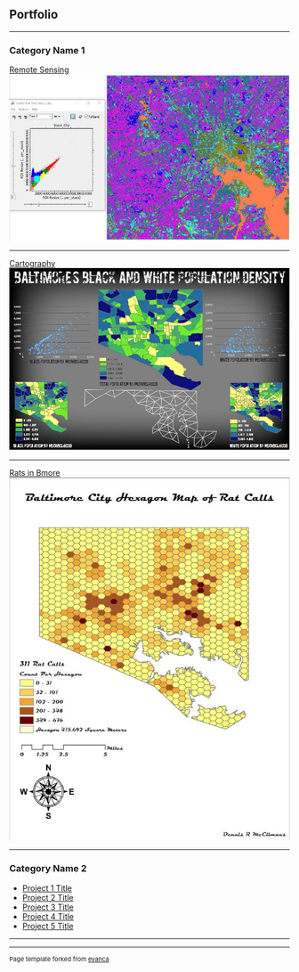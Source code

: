 ## Portfolio

---

### Category Name 1 

[Remote Sensing](/ROI's)
<img src="images/1stproject.JPG?raw=true"/>

---
[Cartography](/Adobe)
<img src="images/2ndproject.JPG?raw=true"/>

---
[Rats in Bmore](http://example.com/)
<img src="images/3rdproject.JPG?raw=true"/>

---

### Category Name 2

- [Project 1 Title](http://example.com/)
- [Project 2 Title](http://example.com/)
- [Project 3 Title](http://example.com/)
- [Project 4 Title](http://example.com/)
- [Project 5 Title](http://example.com/)

---




---
<p style="font-size:11px">Page template forked from <a href="https://github.com/evanca/quick-portfolio">evanca</a></p>
<!-- Remove above link if you don't want to attibute -->
